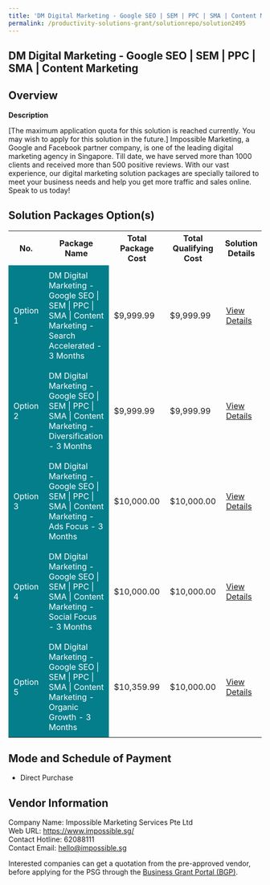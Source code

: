 ```yaml
---
title: 'DM Digital Marketing - Google SEO | SEM | PPC | SMA | Content Marketing'
permalink: /productivity-solutions-grant/solutionrepo/solution2495
---
```


## DM Digital Marketing - Google SEO | SEM | PPC | SMA | Content Marketing

## Overview

**Description**

[The maximum application quota for this solution is reached currently. You may wish to apply for this solution in the future.] Impossible Marketing, a Google and Facebook partner company, is one of the leading digital marketing agency in Singapore. Till date, we have served more than 1000 clients and received more than 500 positive reviews. With our vast experience, our digital marketing solution packages are specially tailored to meet your business needs and help you get more traffic and sales online. Speak to us today!

## Solution Packages Option(s)

<table>
<tr>
<th><b>No.</b></th>
<th><b>Package Name</b></th>
<th><b>Total Package Cost</b></th>
<th><b>Total Qualifying Cost</b></th>
<th><b>Solution Details</b></th>
</tr>
<tr>
<td style='padding: 10px; background-color: #037E8A; color: #FFFFFF;'>Option 1</td>
<td style='padding: 10px; background-color: #037E8A; color: #FFFFFF;'>DM Digital Marketing - Google SEO | SEM | PPC | SMA | Content Marketing - Search Accelerated - 3 Months</td>
<td style='padding: 10px;'>$9,999.99</td>
<td style='padding: 10px;'>$9,999.99</td>
<td style='padding: 10px;'><a href='/images/psg/Desensitised_Impossible_Annex3_wef28July2022_part1.pdf' target='_blank'>View Details</a></td>
</tr>
<tr>
<td style='padding: 10px; background-color: #037E8A; color: #FFFFFF;'>Option 2</td>
<td style='padding: 10px; background-color: #037E8A; color: #FFFFFF;'>DM Digital Marketing - Google SEO | SEM | PPC | SMA | Content Marketing - Diversification - 3 Months</td>
<td style='padding: 10px;'>$9,999.99</td>
<td style='padding: 10px;'>$9,999.99</td>
<td style='padding: 10px;'><a href='/images/psg/Desensitised_Impossible_Annex3_wef28July2022_part2.pdf' target='_blank'>View Details</a></td>
</tr>
<tr>
<td style='padding: 10px; background-color: #037E8A; color: #FFFFFF;'>Option 3</td>
<td style='padding: 10px; background-color: #037E8A; color: #FFFFFF;'>DM Digital Marketing - Google SEO | SEM | PPC | SMA | Content Marketing - Ads Focus - 3 Months</td>
<td style='padding: 10px;'>$10,000.00</td>
<td style='padding: 10px;'>$10,000.00</td>
<td style='padding: 10px;'><a href='/images/psg/Desensitised_Impossible_Annex3_wef28July2022_part3.pdf' target='_blank'>View Details</a></td>
</tr>
<tr>
<td style='padding: 10px; background-color: #037E8A; color: #FFFFFF;'>Option 4</td>
<td style='padding: 10px; background-color: #037E8A; color: #FFFFFF;'>DM Digital Marketing - Google SEO | SEM | PPC | SMA | Content Marketing - Social Focus - 3 Months</td>
<td style='padding: 10px;'>$10,000.00</td>
<td style='padding: 10px;'>$10,000.00</td>
<td style='padding: 10px;'><a href='/images/psg/Desensitised_Impossible_Annex3_wef28July2022_part4.pdf' target='_blank'>View Details</a></td>
</tr>
<tr>
<td style='padding: 10px; background-color: #037E8A; color: #FFFFFF;'>Option 5</td>
<td style='padding: 10px; background-color: #037E8A; color: #FFFFFF;'>DM Digital Marketing - Google SEO | SEM | PPC | SMA | Content Marketing - Organic Growth - 3 Months</td>
<td style='padding: 10px;'>$10,359.99</td>
<td style='padding: 10px;'>$10,000.00</td>
<td style='padding: 10px;'><a href='/images/psg/Desensitised_Impossible_Annex3_wef28July2022_part5.pdf' target='_blank'>View Details</a></td>
</tr>
</table>

## Mode and Schedule of Payment

 - Direct Purchase

## Vendor Information

 Company Name: Impossible Marketing Services Pte Ltd<br>Web URL: https://www.impossible.sg/ <br>Contact Hotline: 62088111 <br>Contact Email: hello@impossible.sg <br>

Interested companies can get a quotation from the pre-approved vendor, before applying for the PSG through the <a href='https://www.businessgrants.gov.sg/' target='_blank' rel='noopener'>Business Grant Portal (BGP)</a>.

<script src="/jquery/resize-tables.js"></script>
